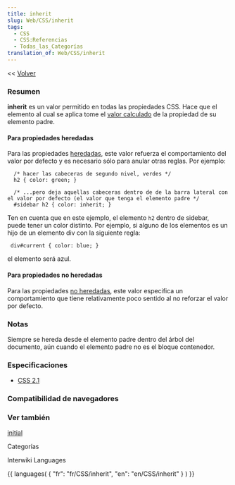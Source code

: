 ```yaml
---
title: inherit
slug: Web/CSS/inherit
tags:
  - CSS
  - CSS:Referencias
  - Todas_las_Categorías
translation_of: Web/CSS/inherit
---
```

<< [Volver](es/Gu%c3%ada_de_referencia_de_CSS)

### Resumen

**inherit** es un valor permitido en todas las propiedades CSS. Hace que el elemento al cual se aplica tome el [valor calculado](es/CSS/Valor_calculado) de la propiedad de su elemento padre.

#### Para propiedades heredadas

Para las propiedades [heredadas](es/CSS/inheritance#Propiedades_heredadas), este valor refuerza el comportamiento del valor por defecto y es necesario sólo para anular otras reglas. Por ejemplo:

```
  /* hacer las cabeceras de segundo nivel, verdes */
  h2 { color: green; }

  /* ...pero deja aquellas cabeceras dentro de de la barra lateral con el valor por defecto (el valor que tenga el elemento padre */
  #sidebar h2 { color: inherit; }
```

Ten en cuenta que en este ejemplo, el elemento `h2` dentro de sidebar, puede tener un color distinto. Por ejemplo, si alguno de los elementos es un hijo de un elemento div con la siguiente regla:

```
 div#current { color: blue; }
```

el elemento será azul.

#### Para propiedades no heredadas

Para las propiedades [no heredadas](es/CSS/inheritance#Propiedades_no_heredadas), este valor especifica un comportamiento que tiene relativamente poco sentido al no reforzar el valor por defecto.

### Notas

Siempre se hereda desde el elemento padre dentro del árbol del documento, aún cuando el elemento padre no es el bloque contenedor.

### Especificaciones

- [CSS 2.1](http://www.w3.org/TR/CSS21/cascade.html#value-def-inherit)

### Compatibilidad de navegadores

### Ver también

[initial](/es/docs/Web/CSS/initial)

Categorías

Interwiki Languages

{{ languages( { "fr": "fr/CSS/inherit", "en": "en/CSS/inherit" } ) }}
